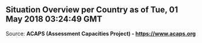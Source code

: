 ## Situation Overview per Country as of Tue, 01 May 2018 03:24:49 GMT

Source: **ACAPS (Assessment Capacities Project) - https://www.acaps.org**
